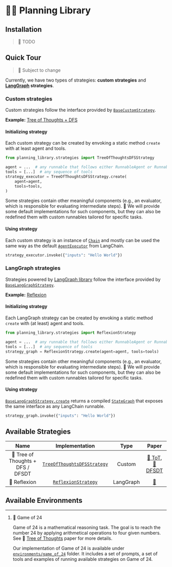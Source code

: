 # 🤖📝 Planning Library

## Installation

> :construction: TODO

## Quick Tour

> :construction: Subject to change

Currently, we have two types of strategies: **custom strategies** and
**[LangGraph](https://github.com/langchain-ai/langgraph/tree/main) strategies**.

### Custom strategies

Custom strategies follow the interface provided
by [`BaseCustomStrategy`](planning_library/strategies/base_strategy.py).

**Example:** [Tree of Thoughts + DFS](planning_library/strategies/tot_dfs/tot_strategy.py)

#### Initializing strategy

Each custom strategy can be created by envoking a static method `create` with at least agent and tools.

```python
from planning_library.strategies import TreeOfThoughtsDFSStrategy

agent = ...  # any runnable that follows either RunnableAgent or RunnableMultiActionAgent
tools = [...]  # any sequence of tools
strategy_executor = TreeOfThoughtsDFSStrategy.create(
    agent=agent,
    tools=tools,
)
```

Some strategies contain other meaningful components (e.g., an evaluator, which is responsible for evaluating
intermediate steps). :construction: We will provide some default implementations for such components, but they can also be redefined
them with custom runnables tailored for specific tasks.

#### Using strategy

Each custom strategy is an instance of [`Chain`](https://python.langchain.com/docs/modules/chains/) and mostly can be
used the same
way as the default [`AgentExecutor`](https://python.langchain.com/docs/modules/agents/quick_start#create-the-agent) from
LangChain.

```python
strategy_executor.invoke({"inputs": "Hello World"})
```

### LangGraph strategies

Strategies powered by [LangGraph library](https://github.com/langchain-ai/langgraph) follow the interface provided
by [`BaseLangGraphStrategy`](planning_library/strategies/base_strategy.py).

**Example:** [Reflexion](planning_library/strategies/reflexion/reflexion_strategy.py)

#### Initializing strategy

Each LangGraph strategy can be created by envoking a static method `create` with (at least) agent and tools.

```python
from planning_library.strategies import ReflexionStrategy

agent = ...  # any runnable that follows either RunnableAgent or RunnableMultiActionAgent
tools = [...]  # any sequence of tools
strategy_graph = ReflexionStrategy.create(agent=agent, tools=tools)
```

Some strategies contain other meaningful components (e.g., an evaluator, which is responsible for evaluating
intermediate steps). :construction: We will provide some default implementations for such components, but they can also be redefined
them with custom runnables tailored for specific tasks.

#### Using strategy

[`BaseLangGraphStrategy.create`](planning_library/strategies/base_strategy.py) returns a
compiled [`StateGraph`](https://github.com/langchain-ai/langgraph?tab=readme-ov-file#stategraph) that exposes the same
interface as any LangChain runnable.

```python
strategy_graph.invoke({"inputs": "Hello World"})
```

## Available Strategies

|                     Name                      |                                   Implementation                                   |   Type    |                                                Paper                                                 |
|:---------------------------------------------:|:----------------------------------------------------------------------------------:|:---------:|:----------------------------------------------------------------------------------------------------:|
| :construction: Tree of Thoughts + DFS / DFSDT | [`TreeOfThoughtsDFSStrategy`](planning_library/strategies/tot_dfs/tot_strategy.py) |  Custom   | [:scroll: ToT](https://arxiv.org/abs/2305.10601), [:scroll: DFSDT](https://arxiv.org/abs/2307.16789) |
|   :construction:                  Reflexion   | [`ReflexionStrategy`](planning_library/strategies/reflexion/reflexion_strategy.py) | LangGraph |                             [:scroll:](https://arxiv.org/abs/2303.11366)                             |

## Available Environments

---

1. :construction: Game of 24

   Game of 24 is a mathematical reasoning task. The goal is to reach the number 24 by applying arithmetical operations
   to four given numbers. See :scroll: [Tree of Thoughts](https://arxiv.org/abs/2305.10601) paper for more details.

   Our implementation of Game of 24 is available under [`environments/game_of_24`](environments/game_of_24) folder. It
   includes a set of prompts, a set of tools and examples of running available strategies on Game of 24.